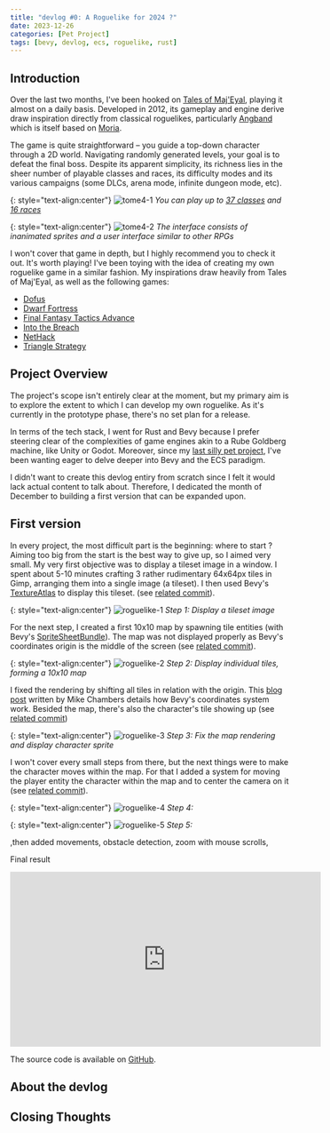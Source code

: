 ```yaml
---
title: "devlog #0: A Roguelike for 2024 ?"
date: 2023-12-26
categories: [Pet Project]
tags: [bevy, devlog, ecs, roguelike, rust]
---
```


## Introduction

Over the last two months, I've been hooked on
[Tales of Maj'Eyal](https://en.wikipedia.org/wiki/Tales_of_Maj%27Eyal), playing
it almost on a daily basis. Developed in 2012, its gameplay and engine derive 
draw inspiration directly from classical roguelikes, particularly
[Angband](https://en.wikipedia.org/wiki/Angband_(video_game)) which is itself
based on [Moria](https://en.wikipedia.org/wiki/Moria_(1983_video_game)).

The game is quite straightforward – you guide a top-down character through a 2D
world. Navigating randomly generated levels, your goal is to defeat the final
boss. Despite its apparent simplicity, its richness lies in the sheer number of 
playable classes and races, its difficulty modes and its various campaigns 
(some DLCs, arena mode, infinite dungeon mode, etc).

{: style="text-align:center"}
![tome4-1](/assets/img/blog/devlog/tome4-character-creation.png)
*You can play up to [37 classes](https://te4.org/wiki/Class) and [16 races](https://te4.org/wiki/Race)*

{: style="text-align:center"}
![tome4-2](https://i.redd.it/5aftw4rj48n11.png)
*The interface consists of inanimated sprites and a user interface similar to other RPGs*

I won't cover that game in depth, but I highly recommend you to check it out. 
It's worth playing! I've been toying with the idea of creating my own roguelike
game in a similar fashion. My inspirations draw heavily from Tales of Maj'Eyal,
as well as the following games:

- [Dofus](https://en.wikipedia.org/wiki/Dofus)
- [Dwarf Fortress](https://en.wikipedia.org/wiki/Dwarf_Fortress)
- [Final Fantasy Tactics Advance](https://en.wikipedia.org/wiki/Final_Fantasy_Tactics_Advance)
- [Into the Breach](https://en.wikipedia.org/wiki/Into_the_Breach)
- [NetHack](https://en.wikipedia.org/wiki/NetHack)
- [Triangle Strategy](https://en.wikipedia.org/wiki/Triangle_Strategy)

## Project Overview

The project's scope isn't entirely clear at the moment, but my primary aim is to
explore the extent to which I can develop my own roguelike. As it's currently in
the prototype phase, there's no set plan for a release.

In terms of the tech stack, I went for Rust and Bevy because I prefer steering
clear of the complexities of game engines akin to a Rube Goldberg machine, like
Unity or Godot. Moreover, since my 
[last silly pet project](/_posts/2023-10-31-a-silly-project-for-halloween.md),
I've been wanting eager to delve deeper into Bevy and the ECS paradigm.

I didn't want to create this devlog entiry from scratch since I felt it would
lack actual content to talk about. Therefore, I dedicated the month of December
to building a first version that can be expanded upon.

## First version

In every project, the most difficult part is the beginning: where to start ?
Aiming too big from the start is the best way to give up, so I aimed very small.
My very first objective was to display a tileset image in a window. I spent
about 5-10 minutes crafting 3 rather rudimentary 64x64px tiles in Gimp,
arranging them into a single image (a tileset).
I then used Bevy's 
[TextureAtlas](https://docs.rs/bevy/latest/bevy/sprite/struct.TextureAtlas.html)
to display this tileset.
(see [related commit](https://github.com/boreec/roguelike/tree/5ca14e73de063356d455661970db60c8b8f9ff9b)).

{: style="text-align:center"}
![roguelike-1](/assets/img/blog/devlog/roguelike-0001.png)
*Step 1: Display a tileset image*

For the next step, I created a first 10x10 map by spawning tile entities (with
Bevy's [SpriteSheetBundle](https://docs.rs/bevy/latest/bevy/prelude/struct.SpriteSheetBundle.html)).
The map was not displayed properly as Bevy's coordinates origin is the middle of
the screen (see [related commit](https://github.com/boreec/roguelike/tree/603d43d8f4a5a91152a0b1a8c32b298758562867)).

{: style="text-align:center"}
![roguelike-2](/assets/img/blog/devlog/roguelike-0002.png)
*Step 2: Display individual tiles, forming a 10x10 map*

I fixed the rendering by shifting all tiles in relation with the origin. This
[blog post](https://www.mikechambers.com/blog/2022/10/29/understanding-the-2d-coordinate-system-in-bevy/)
written by Mike Chambers details how Bevy's coordinates system work. Besided the
map, there's also the character's tile showing up (see [related commit](https://github.com/boreec/roguelike/tree/adbc39c47a4fab1f6fafcbbbfe066a93065355c2))

{: style="text-align:center"}
![roguelike-3](/assets/img/blog/devlog/roguelike-0003.png)
*Step 3: Fix the map rendering and display character sprite*

I won't cover every small steps from there, but the next things were to make the
character moves within the map. For that I added a system for moving the player
entity 
the character within the map and to center the camera on it (see [related commit]()).

{: style="text-align:center"}
![roguelike-4](/assets/img/blog/devlog/roguelike-0004.png)
*Step 4:*

{: style="text-align:center"}
![roguelike-5](/assets/img/blog/devlog/roguelike-0005.png)
*Step 5:*

,then added movements, obstacle detection, zoom with mouse scrolls,  

Final result

<iframe width="560" height="315" src="https://www.youtube.com/embed/A49WU099Igs?si=mlRDa44-9REF6Scs" title="YouTube video player" frameborder="0" allow="accelerometer; autoplay; clipboard-write; encrypted-media; gyroscope; picture-in-picture; web-share" allowfullscreen></iframe>

The source code is available on [GitHub](https://github.com/boreec/roguelike).


## About the devlog

## Closing Thoughts

